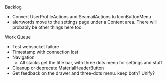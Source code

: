 Backlog
* Convert UserProfileActions and SeamailActions to IconButtonMenu
* alertwords move to the settings page under a Content area. There will probably be other things here too

Work Queue
* Test websocket failure
* Timestamp with connection lost
* Navigation
  * All stacks get the title bar, with three dots menu for settings and stuff
* Cleanup or deprecate MaterialHeaderButton
* Get feedback on the drawer and three-dots menu. keep both? Unify?
